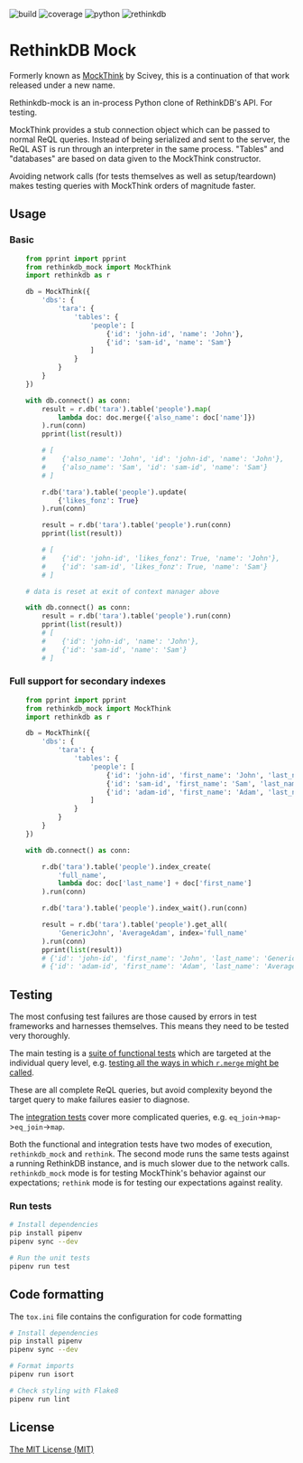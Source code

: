 ![build](https://github.com/Inveracity/rethinkdb_mock/workflows/build/badge.svg?branch=master) ![coverage](https://img.shields.io/endpoint?url=https://gist.githubusercontent.com/Inveracity/bade1568c33344c896cbfa5cdef91270/raw/af4b61e83c8705869dba3f8801a28c07d8c6d3e0/coverage.json) ![python](https://img.shields.io/endpoint?url=https://gist.githubusercontent.com/Inveracity/5eb80ff1c1b5eedd820a7b827ac02603/raw/e7ac8997ae5bddfec5d6cbc86b948584158acd83/python3.9) ![rethinkdb](https://img.shields.io/endpoint?url=https://gist.githubusercontent.com/Inveracity/ee29dbdeafff4549e9a7fb0ad114358c/raw/a4f809e51f9c269af81490c03a7c88a38764b8f3/rethinkdb-python)


# RethinkDB Mock

Formerly known as [MockThink](https://github.com/scivey/mockthink) by Scivey, this is a continuation of that work released under a new name.

Rethinkdb-mock is an in-process Python clone of RethinkDB's API. For testing.

MockThink provides a stub connection object which can be passed to normal ReQL queries. Instead of being serialized and sent to the server, the ReQL AST is run through an interpreter in the same process. "Tables" and "databases" are based on data given to the MockThink constructor.

Avoiding network calls (for tests themselves as well as setup/teardown) makes testing queries with MockThink orders of magnitude faster.

## Usage

### Basic

```python
    from pprint import pprint
    from rethinkdb_mock import MockThink
    import rethinkdb as r

    db = MockThink({
        'dbs': {
            'tara': {
                'tables': {
                    'people': [
                        {'id': 'john-id', 'name': 'John'},
                        {'id': 'sam-id', 'name': 'Sam'}
                    ]
                }
            }
        }
    })

    with db.connect() as conn:
        result = r.db('tara').table('people').map(
            lambda doc: doc.merge({'also_name': doc['name']})
        ).run(conn)
        pprint(list(result))

        # [
        #    {'also_name': 'John', 'id': 'john-id', 'name': 'John'},
        #    {'also_name': 'Sam', 'id': 'sam-id', 'name': 'Sam'}
        # ]

        r.db('tara').table('people').update(
            {'likes_fonz': True}
        ).run(conn)

        result = r.db('tara').table('people').run(conn)
        pprint(list(result))

        # [
        #    {'id': 'john-id', 'likes_fonz': True, 'name': 'John'},
        #    {'id': 'sam-id', 'likes_fonz': True, 'name': 'Sam'}
        # ]

    # data is reset at exit of context manager above

    with db.connect() as conn:
        result = r.db('tara').table('people').run(conn)
        pprint(list(result))
        # [
        #    {'id': 'john-id', 'name': 'John'},
        #    {'id': 'sam-id', 'name': 'Sam'}
        # ]
```

### Full support for secondary indexes

```python
    from pprint import pprint
    from rethinkdb_mock import MockThink
    import rethinkdb as r

    db = MockThink({
        'dbs': {
            'tara': {
                'tables': {
                    'people': [
                        {'id': 'john-id', 'first_name': 'John', 'last_name': 'Generic'},
                        {'id': 'sam-id', 'first_name': 'Sam', 'last_name': 'Dull'},
                        {'id': 'adam-id', 'first_name': 'Adam', 'last_name': 'Average'}
                    ]
                }
            }
        }
    })

    with db.connect() as conn:

        r.db('tara').table('people').index_create(
            'full_name',
            lambda doc: doc['last_name'] + doc['first_name']
        ).run(conn)

        r.db('tara').table('people').index_wait().run(conn)

        result = r.db('tara').table('people').get_all(
            'GenericJohn', 'AverageAdam', index='full_name'
        ).run(conn)
        pprint(list(result))
        # {'id': 'john-id', 'first_name': 'John', 'last_name': 'Generic'},
        # {'id': 'adam-id', 'first_name': 'Adam', 'last_name': 'Average'}

```

## Testing

The most confusing test failures are those caused by errors in test frameworks and harnesses themselves.
This means they need to be tested very thoroughly.

The main testing is a [suite of functional tests](https://github.com/scivey/rethinkdb_mock/tree/master/rethinkdb_mock/test/functional) which are targeted at the individual query level,
e.g. [testing all the ways in which `r.merge` might be called](https://github.com/scivey/rethinkdb_mock/blob/master/rethinkdb_mock/test/functional/test_merge.py).

These are all complete ReQL queries, but avoid complexity beyond the target query to make failures easier to diagnose.

The [integration tests](https://github.com/scivey/rethinkdb_mock/blob/master/rethinkdb_mock/test/integration/__init__.py) cover more complicated queries, e.g. `eq_join`->`map`->`eq_join`->`map`.

Both the functional and integration tests have two modes of execution, `rethinkdb_mock` and `rethink`. The second mode runs the same tests against a running RethinkDB instance, and is much slower due to the network calls. `rethinkdb_mock` mode is for testing MockThink's behavior against our expectations; `rethink` mode is for testing our expectations against reality.

### Run tests

```bash
# Install dependencies
pip install pipenv
pipenv sync --dev

# Run the unit tests
pipenv run test
```

## Code formatting

The `tox.ini` file contains the configuration for code formatting

```bash
# Install dependencies
pip install pipenv
pipenv sync --dev

# Format imports
pipenv run isort

# Check styling with Flake8
pipenv run lint
```

## License

[The MIT License (MIT)](LICENSE)
